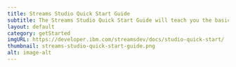 ```yaml
---
title: Streams Studio Quick Start Guide
subtitle: The Streams Studio Quick Start Guide will teach you the basic concepts and approaches for using the tooling to develop streams applications.
layout: default
category: getStarted
imgURL: https://developer.ibm.com/streamsdev/docs/studio-quick-start/
thumbnail: streams-studio-quick-start-guide.png
alt: image-alt
---
```

